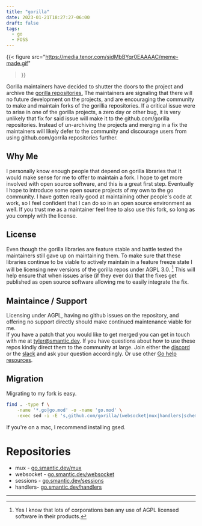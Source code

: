 ```yaml
---
title: "gorilla"
date: 2023-01-21T18:27:27-06:00
draft: false
tags:
  - go
  - FOSS
---
```


{{<
figure src="https://media.tenor.com/sidMbBYqr0EAAAAC/meme-made.gif"
>}}


Gorilla maintainers have decided  to shutter the doors to the project and archive the [gorilla repositories.](https://github.com/gorilla#gorilla-toolkit) 
The maintainers are signaling that there will no future development on the projects, and are encouraging the community to make and maintain forks of the 
gorillia repositories. If a critical issue were to arise in one of the gorilla projects, a zero day or other bug, it is very unlikely that fix for said issue will make it to
the github.com/gorilla repositories. 
Instead of un-archiving the projects and merging in a fix the maintainers will likely defer to the community and discourage users from using github.com/gorrila repositories further.    


## Why Me

I personally know enough people that depend on gorilla libraries that It would make sense for me to offer to maintain a fork.
I hope to get more involved with open source software, and this is a great first step. Eventually I hope to introduce some open source projects of my own to the go community. 
I have gotten really good at maintaining other people's code at work, so I feel confident that I can do so in an open source environment as well. 
If you trust me as a maintainer feel free to also use this fork, so long as you comply with the license. 

## License

Even though the gorilla libraries are feature stable and battle tested the maintainers still gave up on maintaining them. 
To make sure that these libraries continue to be viable to actively maintain in a feature freeze state I will be licensing new versions of the gorilla repos under AGPL 3.0. [^1]
This will help ensure that when issues arise (if they ever do) that the fixes get published as open source software allowing me to easily integrate the fix.


## Maintaince / Support

Licensing under AGPL, having no github issues on the repository, and offering no support directly should make continued maintenance viable for me.  
If you have a patch that you would like to get merged you can get in touch with me at tyler@smantic.dev.
If you have questions about how to use these repos kindly direct them to the community at large. Join either the [discord](https://discord.gg/golang) or the [slack](https://blog.gopheracademy.com/gophers-slack-community/) and ask your question accordingly.
Or use other [Go help resources](https://go.dev/help).

## Migration

Migrating to my fork is easy. 
```bash 
find . -type f \
    -name '*.go|go.mod' -o -name 'go.mod' \
    -exec sed -i -E 's,github.com/gorilla/(websocket|mux|handlers|schema),go.smantic.dev/\1,g' {} \;
```

If you're on a mac, I recommend installing gsed.


# Repositories  

* mux - [go.smantic.dev/mux](https://github.com/smantic/mux)
* websocket - [go.smantic.dev/websocket](https://github.com/smantic/websocket)
* sessions - [go.smantic.dev/sessions](https://github.com/smantic/sessions)
* handlers- [go.smantic.dev/handlers](https://github.com/smantic/handlers)

---
[^1]: Yes I know that lots of corporations ban any use of AGPL licensed software in their products. 
